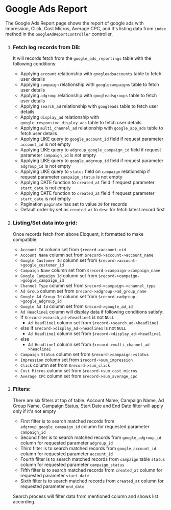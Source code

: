 # Google Ads Report

The Google Ads Report page shows the report of google ads with Impression, Click, Cost Micros, Average CPC, and It's listing data from `index` method in the `GoogleAdReportController` controller.

1. ### Fetch log records from DB:
   It will records fetch from the `google_ads_reportings` table with the following conditions:
   - Applying `account` relationship with `googleadsaccounts` table to fetch user details
   - Applying `campaign` relationship with `googlecampaigns` table to fetch user details
   - Applying `adgroup` relationship with `googleadsgroups` table to fetch user details
   - Applying `search_ad` relationship with `googleads` table to fetch user details
   - Applying `display_ad` relationship with `google_responsive_display_ads` table to fetch user details
   - Applying `multi_channel_ad` relationship with `google_app_ads` table to fetch user details
   - Applying LIKE query to `google_account_id` field if request parameter `account_id` is not empty
   - Applying LIKE query to `adgroup_google_campaign_id` field if request parameter `campaign_id` is not empty
   - Applying LIKE query to `google_adgroup_id` field if request parameter `adgroup_id` is not empty
   - Applying LIKE query to `status` field on `campaign` relationship if request parameter `campaign_status` is not empty
   - Applying DATE function to `created_at` field if request parameter `start_date` is not empty
   - Applying DATE function to `created_at` field if request parameter `start_date` is not empty
   - Pagination `paginate` has set to value `20` for records
   - Default order by set as `created_at` to `desc` for fetch latest record first


2. ### Listing/Set data into grid:
   Once records fetch from above Eloquent, it formatted to make compatible:
   - `Account Id` column set from `$record->account->id`
   - `Account Name` column set from `$record->account->account_name`
   - `Google Customer Id` column set from `$record->account->google_customer_id`
   - `Campaign Name` column set from `$record->campaign->campaign_name`
   - `Google Campaign Id` column set from `$record->campaign->google_campaign_id`
   - `Channel Type` column set from `$record->campaign->channel_type`
   - `Ad Group` column set from `$record->adgroup->ad_group_name`
   - `Google Ad Group Id` column set from `$record->adgroup->google_adgroup_id`
   - `Google Ad Id` column set from `$record->google_ad_id`
   - `Ad Headline1` column will display data if following conditions satisfy:
   - If `$record->search_ad->headline1` is not `NULL` 
     - `Ad Headline1` column set from `$record->search_ad->headline1`
   - else If `$record->display_ad->headline1` is not `NULL` 
     - `Ad Headline1` column set from `$record->display_ad->headline1`
   - else
     - `Ad Headline1` column set from `$record->multi_channel_ad->headline1`
   - `Campaign Status` column set from `$record->campaign->status`
   - `Impression` column set from `$record->sum_impression`
   - `Click` column set from `$record->sum_click`
   - `Cost Micros` column set from `$record->sum_cost_micros`
   - `Average CPC` column set from `$record->sum_average_cpc`

3. ### Filters:
   There are six filters at top of table. Account Name, Campaign Name, Ad Group Name, Campaign Status, Start Date and End Date filter will apply only if it's not empty
   - First filter is to search matched records from `adgroup_google_campaign_id` column for requested parameter `campaign_id`
   - Second filter is to search matched records from `google_adgroup_id` column for requested parameter `adgroup_id`
   - Third filter is to search matched records from `google_account_id` column for requested parameter `account_id`
   - Fourth filter is to search matched records from `campaign` table `status` column for requested parameter `campaign_status`
   - Fifth filter is to search matched records from `created_at` column for requested parameter `start_date`
   - Sixth filter is to search matched records from `created_at` column for requested parameter `end_date`

   Search process will filter data from mentioned column and shows list according.

 